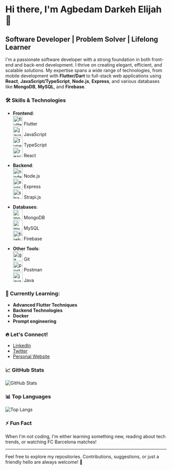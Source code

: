 # Hi there, I'm Agbedam Darkeh Elijah 👋

## Software Developer | Problem Solver | Lifelong Learner

I'm a passionate software developer with a strong foundation in both front-end and back-end development. I thrive on creating elegant, efficient, and scalable solutions. My expertise spans a wide range of technologies, from mobile development with **Flutter/Dart** to full-stack web applications using **React**, **JavaScript/TypeScript**, **Node.js**, **Express**, and various databases like **MongoDB**, **MySQL**, and **Firebase**.

### 🛠 Skills & Technologies

- **Frontend**:  
  <img src="https://cdn.jsdelivr.net/gh/devicons/devicon/icons/flutter/flutter-original.svg" height="30" alt="flutter logo" /> Flutter  
  <img src="https://cdn.jsdelivr.net/gh/devicons/devicon/icons/javascript/javascript-original.svg" height="30" alt="javascript logo" /> JavaScript  
  <img src="https://cdn.jsdelivr.net/gh/devicons/devicon/icons/typescript/typescript-original.svg" height="30" alt="typescript logo" /> TypeScript  
  <img src="https://cdn.jsdelivr.net/gh/devicons/devicon/icons/react/react-original.svg" height="30" alt="react logo" /> React

- **Backend**:  
  <img src="https://cdn.jsdelivr.net/gh/devicons/devicon/icons/nodejs/nodejs-original.svg" height="30" alt="nodejs logo" /> Node.js  
  <img src="https://cdn.jsdelivr.net/gh/devicons/devicon/icons/express/express-original.svg" height="30" alt="express logo" /> Express  
  <img src="https://cdn.jsdelivr.net/gh/devicons/devicon/icons/strapi/strapi-original.svg" height="30" alt="strapi logo" /> Strapi.js

- **Databases**:  
  <img src="https://cdn.jsdelivr.net/gh/devicons/devicon/icons/mongodb/mongodb-original.svg" height="30" alt="mongodb logo" /> MongoDB  
  <img src="https://cdn.jsdelivr.net/gh/devicons/devicon/icons/mysql/mysql-original.svg" height="30" alt="mysql logo" /> MySQL  
  <img src="https://cdn.jsdelivr.net/gh/devicons/devicon/icons/firebase/firebase-plain.svg" height="30" alt="firebase logo" /> Firebase  

- **Other Tools**:  
  <img src="https://cdn.jsdelivr.net/gh/devicons/devicon/icons/git/git-original.svg" height="30" alt="git logo" /> Git  
  <img src="https://cdn.jsdelivr.net/gh/devicons/devicon/icons/postman/postman-plain.svg" height="30" alt="postman logo" /> Postman  
  <img src="https://cdn.jsdelivr.net/gh/devicons/devicon/icons/java/java-original.svg" height="30" alt="java logo" /> Java

### 🌱 Currently Learning:
- **Advanced Flutter Techniques**
- **Backend Technologies**
- **Docker**
- **Prompt engineering**

### 🔥 Let's Connect!
- [LinkedIn](https://www.linkedin.com/in/elijah-dakerh-87a6a5216?utm_source=share&utm_campaign=share_via&utm_content=profile&utm_medium=android_app) 
- [Twitter](https://x.com/ElijahAgbedam?t=FkSMYfShNgWD8U5dXpdhjQ&s=09) 
- [Personal Website](https://portfolio-darkeh1807s-projects.vercel.app/)

### 📈 GitHub Stats
![GitHub Stats](https://github-readme-stats.vercel.app/api?username=Darkeh1807&show_icons=true&hide_title=true&hide=prs&count_private=true&theme=radical)

### 📊 Top Languages
![Top Langs](https://github-readme-stats.vercel.app/api/top-langs/?username=Darkeh1807&layout=compact&theme=radical&langs_count=10&card_width=500&hide_border=true)

### ⚡ Fun Fact
When I'm not coding, I'm either learning something new, reading about tech trends, or watching FC Barcelona matches!

---
Feel free to explore my repositories. Contributions, suggestions, or just a friendly hello are always welcome! 🚀

